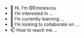 - 👋 Hi, I’m @Eminescou
- 👀 I’m interested in ...
- 🌱 I’m currently learning ...
- 💞️ I’m looking to collaborate on ...
- 📫 How to reach me ...

<!---
Eminescou/Eminescou is a ✨ special ✨ repository because its `README.md` (this file) appears on your GitHub profile.
You can click the Preview link to take a look at your changes.
--->
